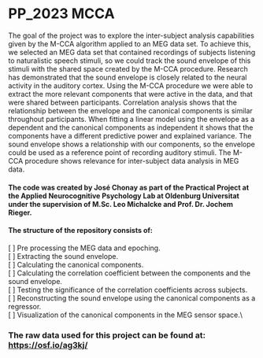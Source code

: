# PP_2023 MCCA
The goal of the project was to explore the inter-subject analysis capabilities given by the M-CCA algorithm applied to an MEG data set. To achieve this, we selected an MEG data set that contained recordings of subjects listening to naturalistic speech stimuli, so we could track the sound envelope of this stimuli with the shared space created by the M-CCA procedure. Research has demonstrated that the sound envelope is closely related to the neural activity in the auditory cortex. Using the M-CCA procedure we were able to extract the more relevant components that were active in the data, and that were shared between participants. Correlation analysis shows that the relationship between the envelope and the canonical components is similar throughout participants. When fitting a linear model using the envelope as a dependent and the canonical components as independent it shows that the components have a different predictive power and explained variance. The sound envelope shows a relationship with our components, so the envelope could be used as a reference point of recording auditory stimuli. The M-CCA procedure shows relevance for inter-subject data analysis in MEG data.

#### The code was created by José Chonay as part of the Practical Project at the Applied Neurocognitive Psychology Lab at Oldenburg Universitat under the supervision of M.Sc. Leo Michalcke and Prof. Dr. Jochem Rieger.
#### The structure of the repository consists of:
[ ] Pre processing the MEG data and epoching. \
[ ] Extracting the sound envelope.\
[ ] Calculating the canonical components.\
[ ] Calculating the correlation coefficient between the components and the sound envelope.\
[ ] Testing the significance of the correlation coefficients across subjects.\
[ ] Reconstructing the sound envelope using the canonical components as a regressor.\
[ ] Visualization of the canonical components in the MEG sensor space.\

### The raw data used for this project can be found at: https://osf.io/ag3kj/